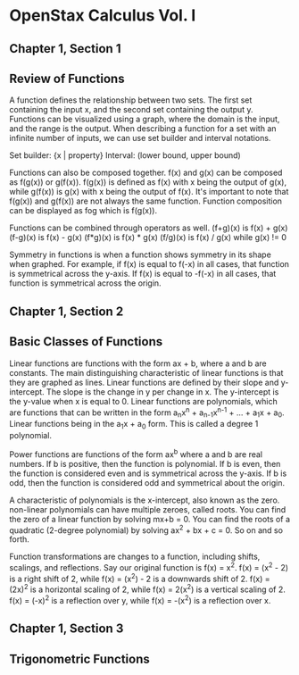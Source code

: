 # OpenStax Calculus Vol. I

## Chapter 1, Section 1
## Review of Functions

A function defines the relationship between two sets. The first set containing the input x, and the second set containing the output y.
Functions can be visualized using a graph, where the domain is the input, and the range is the output.
When describing a function for a set with an infinite number of inputs, we can use set builder and interval notations.

Set builder: {x | property}
Interval: (lower bound, upper bound)

Functions can also be composed together. f(x) and g(x) can be composed as f(g(x)) or g(f(x)).
f(g(x)) is defined as f(x) with x being the output of g(x), while g(f(x)) is g(x) with x being the output of f(x).
It's important to note that f(g(x)) and g(f(x)) are not always the same function.
Function composition can be displayed as fog which is f(g(x)).

Functions can be combined through operators as well.
(f+g)(x) is f(x) + g(x)
(f-g)(x) is f(x) - g(x)
(f*g)(x) is f(x) * g(x)
(f/g)(x) is f(x) / g(x) while g(x) != 0

Symmetry in functions is when a function shows symmetry in its shape when graphed.
For example, if f(x) is equal to f(-x) in all cases, that function is symmetrical across the y-axis.
If f(x) is equal to -f(-x) in all cases, that function is symmetrical across the origin.

## Chapter 1, Section 2
## Basic Classes of Functions

Linear functions are functions with the form ax + b, where a and b are constants.
The main distinguishing characteristic of linear functions is that they are graphed as lines.
Linear functions are defined by their slope and y-intercept. The slope is the change in y per change in x.
The y-intercept is the y-value when x is equal to 0.
Linear functions are polynomials, which are functions that can be written in the form a<sub>n</sub>x<sup>n</sup> + a<sub>n-1</sub>x<sup>n-1</sup> + ... + a<sub>1</sub>x + a<sub>0</sub>.
Linear functions being in the a<sub>1</sub>x + a<sub>0</sub> form. This is called a degree 1 polynomial.

Power functions are functions of the form ax<sup>b</sup> where a and b are real numbers. If b is positive, then the function is polynomial.
If b is even, then the function is considered even and is symmetrical across the y-axis. If b is odd, then the function is considered odd and symmetrical about the origin.

A characteristic of polynomials is the x-intercept, also known as the zero. non-linear polynomials can have multiple zeroes, called roots.
You can find the zero of a linear function by solving mx+b = 0.
You can find the roots of a quadratic (2-degree polynomial) by solving ax<sup>2</sup> + bx + c = 0. So on and so forth.

Function transformations are changes to a function, including shifts, scalings, and reflections.
Say our original function is f(x) = x<sup>2</sup>.
f(x) = (x<sup>2</sup> - 2) is a right shift of 2, while f(x) = (x<sup>2</sup>) - 2 is a downwards shift of 2.
f(x) = (2x)<sup>2</sup> is a horizontal scaling of 2, while f(x) = 2(x<sup>2</sup>) is a vertical scaling of 2.
f(x) = (-x)<sup>2</sup> is a reflection over y, while f(x) = -(x<sup>2</sup>) is a reflection over x.

## Chapter 1, Section 3
## Trigonometric Functions
